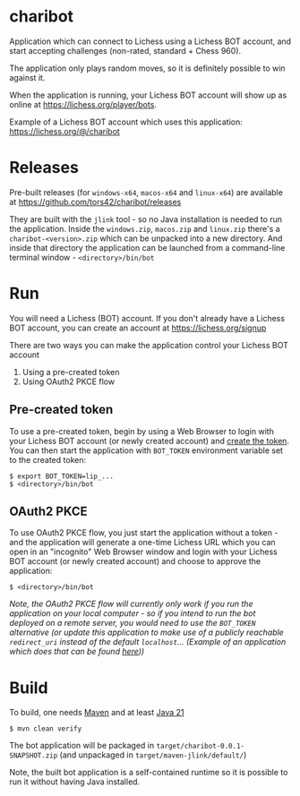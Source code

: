 # charibot

Application which can connect to Lichess using a Lichess BOT account, and
start accepting challenges (non-rated, standard + Chess 960).

The application only plays random moves, so it is definitely possible to win
against it.

When the application is running, your Lichess BOT account will show up as
online at https://lichess.org/player/bots.

Example of a Lichess BOT account which uses this application:
https://lichess.org/@/charibot

# Releases

Pre-built releases (for `windows-x64`, `macos-x64` and `linux-x64`) are available at https://github.com/tors42/charibot/releases

They are built with the `jlink` tool - so no Java installation is needed to run the application. Inside the `windows.zip`, `macos.zip` and `linux.zip` there's a `charibot-<version>.zip` which can be unpacked into a new directory. And inside that directory the application can be launched from a command-line terminal window - `<directory>/bin/bot`

# Run

You will need a Lichess (BOT) account. If you don't already have a Lichess BOT
account, you can create an account at https://lichess.org/signup

There are two ways you can make the application control your Lichess BOT
account

 1. Using a pre-created token
 2. Using OAuth2 PKCE flow

## Pre-created token

To use a pre-created token, begin by using a Web Browser to login with your
Lichess BOT account (or newly created account) and [create the
token](https://lichess.org/account/oauth/token/create?scopes[]=bot:play&description=Prefilled+bot+token).
You can then start the application with `BOT_TOKEN` environment variable set to
the created token:

    $ export BOT_TOKEN=lip_...
    $ <directory>/bin/bot

## OAuth2 PKCE

To use OAuth2 PKCE flow, you just start the application without a token - and
the application will generate a one-time Lichess URL which you can open in an
"incognito" Web Browser window and login with your Lichess BOT account (or
newly created account) and choose to approve the application:

    $ <directory>/bin/bot

_Note, the OAuth2 PKCE flow will currently only work if you run the application
on your local computer - so if you intend to run the bot deployed on a remote
server, you would need to use the `BOT_TOKEN` alternative (or update this
application to make use of a publicly reachable `redirect_uri` instead of the
default `localhost`... (Example of an application which does that can be found
[here](https://github.com/tors42/challengeaiexample/)))_

# Build

To build, one needs [Maven](https://maven.apache.org) and at least [Java 21](https://jdk.java.net/)

    $ mvn clean verify

The bot application will be packaged in `target/charibot-0.0.1-SNAPSHOT.zip`
(and unpackaged in `target/maven-jlink/default/`)

Note, the built bot application is a self-contained runtime so it is possible
to run it without having Java installed.

